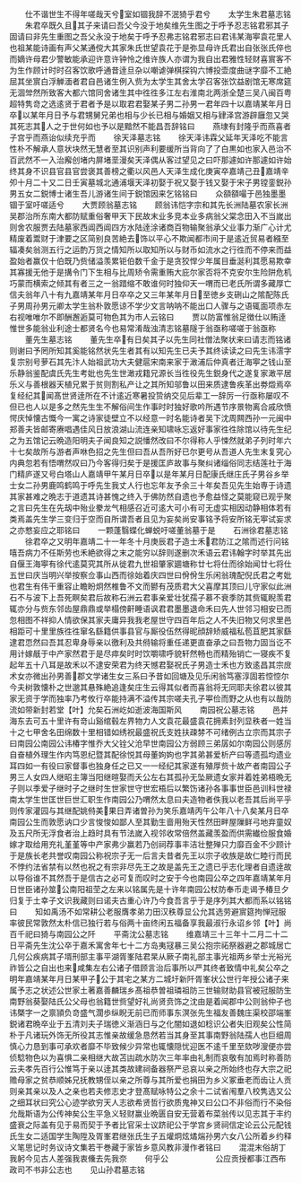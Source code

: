<!-- { "loadSidebar": true } -->
　　仕不谐世生不得年嗟哉天兮室如锢我辞不泯猗乎君兮
　　太学生朱君墓志铭
　　朱君卒既久且其子来请曰吾父今没于地矣维先生图之于呼予忍志铭君邪其子固请曰非先生重图之吾父永没于地矣于呼予忍弗志铭君邪志曰君讳某海寕袁花里人也祖某能诗画有声父某通傥大其家朱氏世望袁花于是弥显母许氏君出自张张氏倅也而嫡许母君少警敏能承迎许意许钟怜之维许族人亦谓为我自出君雅性轻财喜賔客不为生作顾计时时召客饮歌呼通昔逹旦杂以嘲谑弹棋探钩六博投壶度曲谜字靡不工絶屈其坐賔白浮觯湎者君自邑诸生例入赀为太学生其舍太学召客张饮益剧馆无寒席筵无涸斚然所致客大都六馆同舍诸生其中徃徃多江左右淮南北两浙全楚三吴八闽百粤超特隽竒之选逺贤于君者予是以取君君娶某子男二孙男一君年四十以嘉靖某年月日卒以某年月日予与君甥舅兄弟也相与少长已相与婚姻又相与肄泽宫游辟廱忽又哭其死志其人之于世何如也予以是黯然不能昌吾辞铭曰
　　燕埭有封隆乎而燕喜者子宫乎而燕诒似续充乎而
　　徐天泽墓志铭
　　徐天泽讳霖父延年天泽吃不能言性朴不解承人意状块然无慧者至其识别声利要缓所当背向了了白黒如也家入邑治不百武然不一入治廨创堵内屏堵垩漫矣天泽偶从客过望见之曰吓那遽如许那遽如许始终其身不识县官县官尝褒其善榜之衢以风邑人天泽生成化庚寅卒嘉靖己丑嘉靖辛夘十月二十又二日壬寅墓城北通浦堰天泽初娶于祝又娶于钱又娶于宋子男镗銮鋭孙男五女二鋭博士诸生吾儿游诸生间于鋭馆因来乞铭铭曰
　　众頟頟嘬于邑独墨墨锢于室吁嗟适兮
　　大贾顾翁墓志铭
　　顾翁讳恺字宗和其先长洲陆墓农家长洲吴郡治所东南大都防赋重俗奢甲天下民故末业多竞本业多病翁父棠念田入不当嵗出则舍农服贾去陆墓家西阊西阊四方水陆逹涂诸商百物输聚翁承父业事力渐广心计尤精废着鬻财于津要之区简别良苦絶去饰以平心不欺闻都市间于是逺近贸易者繦至辐凑矣翁测五行之运酌万货之情知所以取知所以与财币如流水之行徃而不停来而益盈始者赢仅十伯既乃赀储溢羡累钜伯数千金于是贪狡悍少年属目垂涎利其愿易欺幸其寡援无他于是搆令门下生相与比周矫令需重贿大庇尔家否将不克安尔生险阱危机巧蒙而横索之倾其有者三之一翁踖缩不敢谁何时独仰天一喟而已老氏所谓多藏厚亡信夫翁年八十有九嘉靖某年月日卒卒之又三年某年月日至徳乡支硎山之隂配陈氏子男周孙男元卿太学生翁朴敦愿谅不学少文言呐呐不能出口人骤与之语辄面项赤左右视唯唯尔不即酬邂逅莫可物色其为市人云铭曰
　　贾以防富惟翁足徴仕以贿逹惟世多能翁业利途士都贤名今也易常淆哉浊清志铭墓隧于翁亟称嗟嗟于翁亟称
　　董先生墓志铭
　　董先生卒有日矣其子以先生同社僧法聚状来曰请志而铭诸则谢曰予罔所知其奚能铭然状先生者其有以知先生已夫予其终读读之曰先生讳澐字复宗别号萝石其先汴人始祖武功大夫健扈宋南来家于澉浦后仲真者迁海寕之钱山至乐静翁鉴配虞氏先生考妣也先生世澉戎籍兄源长当徃役先生鋭身代之遂复家澉平居乐义与善根器天植兄累于贫则割私产让之其所知邬鲁以田来质逮鲁疾革出劵燬焉卒复经纪其闻髙世贤逹所在不计逺近寒暑投贽纳交见后辈工一辞厉一行亟称屡叹不但已也人以是多之然先生生不解俗间生作事时时独好歌吟所遇节序景物离合戚欣愤愕庆悼懐古慨今一寓之诗家徒壁立不以经意一时名能诗者吴下沈周闗西孙一元闽中郑善夫皆邮寄赓唱遇佳风日放浪湖山流连亲知啸咏忘返好事家徃徃除馆以待先生纪之为五馆记云晩造阳明夫子闻良知之説憣然改曰不尔得称人乎悚然就弟子列时年六十七矣故所与游者声咻色招之先生但曰吾从吾所好已尔更号从吾道人先生末复究心内典忽若有悟喟然叹曰乃今客得归矣于是援匡庐故事与聚纠诸缁俗同志结莲社于海门精庐遂又号白塔山人嘉靖甲午某月日卒以是年某月日配康氏继庄氏子男谷乡举士女二孙男鹿鸣鹤鸣于呼先生我丈人行也忘年友予余三十年矣吾见先生始専于诗遗其家甚难之晩志于道遗其诗甚愧之终入于佛防然自遗也予愈益怪之莫能窥已观乎聚之言曰先生在先刼中殆业豢龙气相感召近可逺大可小有可无虚实相因动静相体若有类焉盖先生学三变归于空而自所谓吾者且见为妄矣尚安事铭予将安所铭无寕试妄求之亦憗妄应之耶铭曰
　　一颗蓬翳蝶化蝉蜕吁嗟董翁墓于是
　　石洲徐君墓志铭
　　徐君卒之又明年嘉靖二十一年冬十月庚辰君子造士禾君防江之隂而述行问铭嘻吾病力不任斯劳也禾絶欲得之末之能穷以辞则遂删次禾语云君讳翰字时举其先出自偃王海寕有徐代逺莫究其所从徙君九世祖肇家廽塘称廿七将仕而徐始闻廿七将仕五世曰庆当明兴举按察佥事山西而徐始着庆四世曰佾佾生乐闲翁瑰配倪氏君之考妣也君生有伟干重容止瞻盼炯然椎鲁不文而鬰有茂质君大父喜摩其顶曰儿守家似此洲石不与波下上吾死瞑矣君后故称石洲云君事亲爱壮犹孺子慕不衰季防其赀辄睨羡君辄亦分与赀东邻齿屋鼎鼎或举榻傍鼾睡语讽君君墨墨退命禾曰先人世邻习相安已而忽相图不祥抑人情欲保其家夫庸异我我老屋世守四百年后之人不失旧物又何求里邑相距可十里里族徃徃窜名繇籍供事县官与厮役伍然得昵顔辞矫威福私苞苴肥其家繇逮君恧然曰吾其忍卑身辱亲以徼利及共偫输将重任递更直奋承之曰吾物力固当讫不用计嫁旤于中产家然君于是尽瘁矣时时饮嚼啸呼貌轩然畅也而精殆销亡一寝疾不复起年五十八耳是故禾以不逮安荣君为终天憾君娶祝氏子男造士禾也方致逺昌其宗庻术女亦微出孙男善郡文学诸生女三系曰予昔如回塘及见乐闲翁笃塞淳固若悾悾尔今夫树敦懐朴之世邈其悬殊絶追逢矣庄生云得其似者而喜翁将无同耶夫徐君以彼其家无资于学而独率乃考攸行卒能持满不溢传其宗嗟夫孔子寕俭而野之从也有以哉防流如带新封若堂【叶】允矣石洲屹如逝波海国斯风
　　南园祝公墓志铭
　　邑并海东去可五十里许有竒山谿绾毂左界物力人文袁花最盛袁花拥素封列显秩者一姓当十之七甲舍名田绵数十里相错如绣祝最盛祝氏支姓扶疎棼不可绪例古立宗而其宗子曰南园公南园公讳椿字惟乔大父铨父沧早世南园公方弱顾三弟孱如尔南园公则感厉自奋植外理生作内笃恩纪暨其配徐悦其母董姁姁也字其弟甚爱析产曰等遗孤均遗业耳四如一有役曰家督事也独身任之已又一一经纪其家遂有殖厚赀十故产者南园公子男三人女四人继昭主簿当阳继暄娶而夭公左右其孤孙无坠厥遗女家并着姓弟梧晩无子则以季爱子继时子之继时生世家世守世宏梧后以繁饬诸孙各事事世臣邑训科世禄南太学生世匡世巨世汇职生作南园公乃喟然太息曰夫造物者佚我以老吾其后尚平乎则传家灌园与其继配姚偫美果日弄诸曽孙为笑乐嘉靖丙午公年八十八矣某月日卒南园公生而敦愿讷口少言悛悛如鄙人至其勤生啬用殆天性然田畔屋隟鲜弓地弃童奴及五尺所无浮食者治上趋时具有节法嵗入视邻收常倍然盖藏羡盈而供需纎俭服食婚嫁才取给用充礼堇堇等中产家弗少赢若乃创祠荐事丰洁壮整殚只力靡百金不少顾计于是族长老共誉叹南园公称祝宗子无一后言夫昔者先王以宗子收族是故仁睦行而民不悖约法省禁有以然也祝之有宗非尽先王之故是盖先王之遗已乎志化理者自遗逹故以导俗谁不其然吾于是信古之必可复而叹时之安于今也南园公卒之四年嘉靖某年月日世臣诸孙筮公南阳祖茔之左来以铭属先是十许年南园公杖防奉币走谒予椿旦夕归复于土幸子文识我藏则曰诺夫古重心许乃今食吾言乎于是序列其大都而系以铭铭曰
　　知如禹汤不如常耕公老服膺孝弟力田汉秩尊显公允其选劳避賔筵拘惮冠服率彼民常敦然太朴信已独行若与俗两十亩终闲五福备享我最淑行永诏乡邻【叶】尚百千祀曰猗与南园公之阡
　　平斋沈公墓志铭
　　维嘉靖三十三年十二月二十二日平斋先生沈公卒于嘉禾寓舍年七十二方岛夷冦暴三吴公抱宗祏祭器避之郡城居亡几何公疾病其子壻刑部主事平湖胥峯陆君杲从厥子南礼部主事光祖两乡举士光裕光祚皆公之自出也来咸集左右公诸子借顾言治后事所以严其终者致情中礼矣公卒之明年嘉靖某年月日某甲子公于其宅之某方二城圩新阡胥峯状公世行年授公诸子来属予志之状述公世家土著嘉善麟瑞乡髙祖恭曽祖璘祖防三世输财助县官被冠服防生南野翁葵娶陆氏公父母也翁籍世赀望好礼尚贤贲饰之沈由是着闻郡中公则翁仲子也讳槩字一之禀頴负竒盛气濶歩纵睨无前已而师事东溟张先生福友善魏庄渠校邵端峯鋭诸君晩卒业于五清刘夫子瑞徳义渐涵日与之化闇如退如稔识公者失旧观矣公性简朴于凡诸玩外饰无所役其志惟亲故缓急恳然若当其身至其事南野翁陆孺人也巨细周慎心力恳到事可承欢者靡不毕致候少异常也辄懐隠忧迎医不逺千里至欬哕溲便亦尝侦騐物色以为喜惧二亲相继大故苫凷疏水防次三年率由礼制而哀敬有加焉时称善防云夫孝先百行公惟笃于亲以逹其类故建祠备器祭严忌哀以亲之所始终也存大宗之祀赡母家之贫恭顺姊兄抚教甥侄以亲之所尊与其所爱也捐田为乡义冢垂老而齿让人贡则亲其亲以及人之亲也若夫修志史才登髙赋咏特公之余十二试省闱羣八校隽选又公之细耳状曰究公心迹学欲穷天人志欲希贤哲行欲质鬼神又曰公口不非俗而行不染俗允哉斯语为公传神矣公生平急义轻财赢业晩匮自安无营着布菜翁传以见志其于丰约盛衰之际盖有见于易而契于予者比官采士议跻祀公于学宫乡贤祠信定论云公元配钱氏生女二适国学生陶陞及胥峯君继张氏生子五爟炯炫燏煓孙男六女八公所着乡约释义笔思记时务议诗文集若干巻藏于家皆乡意风教非漫作者铭曰
　　混混末俗胡丁我躬今见古人差强我衷儵去先我奈
　　何乎公　　　　　　公应贡授都事江西布政司不书非公志也
　　见山孙君墓志铭
